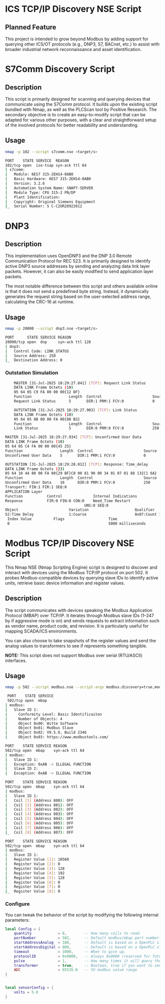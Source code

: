 # ICS TCP/IP Discovery NSE Script

## Planned Feature  
This project is intended to grow beyond Modbus by adding support for querying other ICS/OT protocols (e.g., DNP3, S7, BACnet, etc.) to assist with broader industrial network reconnaissance and asset identification.

# S7Comm Discovery Script

## Description 

This script is primarily designed for scanning and querying devices that communicate using the S7Comm protocol. 
It builds upon the existing script bundled with Nmap, as well as the PLCScan tool by Positive Research.
The secondary objective is to create an easy-to-modify script that can be adapted for various other purposes, 
with a clear and straightforward setup of the involved protocols for better readability and understanding.

## Usage

```bash
nmap -p 102 --script s7comm.nse <target/s>
```

```bash
PORT    STATE SERVICE  REASON
102/tcp open  iso-tsap syn-ack ttl 64
| s7comm: 
|   Module: 6ES7 315-2EH14-0AB0 
|   Basic Hardware: 6ES7 315-2EH14-0AB0 
|   Version: 3.2.6
|   Automation System Name: SNAP7-SERVER
|   Module Type: CPU 315-2 PN/DP
|   Plant Identification: 
|   Copyright: Original Siemens Equipment
|_  Serial Number: S C-C2UR28922012
```
# DNP3

## Description

This implementation uses OpenDNP3 and the DNP 3.0 Remote Communication Protocol for REC 523. It is primarily designed to identify active DNP3 source addresses by sending and analyzing data link layer packets. However, it can also be easily modified to send application layer packets.

The most notable difference between this script and others available online is that it does not send a predefined byte string. Instead, it dynamically generates the request string based on the user-selected address range, calculating the CRC-16 at runtime.
## Usage

```bash
nmap -p 20000 --script dnp3.nse <target/s>
```

```bash
PORT      STATE SERVICE REASON
20000/tcp open  dnp     syn-ack ttl 128
| dnp3: 
|   Control Code: LINK_STATUS
|   Source Address: 250
|_  Destination Address: 0
```

### Outstation Simulation 
```bash
	MASTER [31-Jul-2025 18:29:27.841] [TCP]: Request Link Status                                                                     
	DATA LINK Frame Octets (10)                                                                                                      
	05 64 05 C9 FA 00 00 00{12 DF}                                                                  
	Function                 Length  Control                       Source  Destination                                               
	Request Link Status      5       DIR:1 PRM:1 FCV:0             0       250                                                       

	OUTSTATION [31-Jul-2025 18:29:27.903] [TCP]: Link Status                                                                         
	DATA LINK Frame Octets (10)                                                                                                      
	05 64 05 0B 00 00 FA 00{80 B3}                                                                  
	Function                 Length  Control                       Source  Destination                                               
	Link Status              5       DIR:0 PRM:0 FCV:0             250     0                                                         
```

```bash
MASTER [31-Jul-2025 18:29:27.934] [TCP]: Unconfirmed User Data                                                                   
DATA LINK Frame Octets (10)                                                                                                      
05 64 05 C4 FA 00 00 00{45 25}                                                                  
Function                 Length  Control                       Source  Destination                                               
Unconfirmed User Data    5       DIR:1 PRM:1 FCV:0             0       250                                                       

OUTSTATION [31-Jul-2025 18:29:28.012] [TCP]: Response: Time_delay                                                                
DATA LINK Frame Octets (23)                                                                                                      
05 64 10 44 00 00 FA 00{29 BF}C0 00 81 90 00 34 01 07 01 88 13{C1 6A}                           
Function                 Length  Control                       Source  Destination                                               
Unconfirmed User Data    16      DIR:0 PRM:1 FCV:0             250     0                                                         
Transport: FIN:1 FIR:1 SEQ:0                                                                                                     
APPLICATION Layer                                                                                                                
Function           Control              Internal Indications                                                                     
Response           FIR:0 FIN:0 CON:0    Need_Time Restart                                                                        
									UNS:0 SEQ:0                                                                                                   
Object                       Variation                     Qualifier                                                             
52:Time Delay                1:Coarse                      0x07:Count 1                                                          
 Index Value          Flags                    Time                                                                             
 0                                             5000 milliseconds          
```

# Modbus TCP/IP Discovery NSE Script

This Nmap NSE (Nmap Scripting Engine) script is designed to discover and interact with devices using the Modbus TCP/IP protocol on port 502. It probes Modbus-compatible devices by querying slave IDs to identify active units, retrieve basic device information and register values. 

## Description

The script communicates with devices speaking the Modbus Application Protocol (MBAP) over TCP/IP. It iterates through Modbus slave IDs (1–247 by if aggressive mode is on) and sends requests to extract information such as vendor name, product code, and revision. It is particularly useful for mapping SCADA/ICS environments.

You can also choose to take snapshots of the register values and send the analog values to transformers to see if represents something tangible. 

**NOTE:** This script does not support Modbus over serial (RTU/ASCII) interfaces.

## Usage

```bash
nmap -p 502 --script modbus.nse --script-args modbus.discovery=true,modbus.aggressive=true <target/s>
```

```bash
 PORT    STATE SERVICE
 502/tcp open  mbap
| modbus: 
|   Slave ID 1:
|     Conformity Level: Basic Identificaiton
|     Number of Objects: 4
|     Object 0x00: Witte Software
|     Object 0x01: Modbus Slave
|     Object 0x02: V9.5.0, Build 2346
|     Object 0x03: https://www.modbustools.com/

PORT    STATE SERVICE REASON
502/tcp open  mbap    syn-ack ttl 64
| modbus: 
|   Slave ID 1:
|   Exception: 0xAB -> ILLEGAL FUNCTION
|   Slave ID 2:
|   Exception: 0xAB -> ILLEGAL FUNCTION

PORT    STATE SERVICE REASON
502/tcp open  mbap    syn-ack ttl 64
| modbus: 
|   Slave ID 1:
|   Coil [1] (Address 800): OFF
|   Coil [2] (Address 801): OFF
|   Coil [3] (Address 802): OFF
|   Coil [4] (Address 803): OFF
|   Coil [5] (Address 804): OFF
|   Coil [6] (Address 805): OFF
|   Coil [7] (Address 806): OFF
|_  Coil [8] (Address 807): OFF

PORT    STATE SERVICE REASON
502/tcp open  mbap    syn-ack ttl 64
| modbus: 
|   Slave ID 1:
|   Register Value [1]: 10560
|   Register Value [2]: 0
|   Register Value [3]: 128
|   Register Value [4]: 192
|   Register Value [5]: 128
|   Register Value [6]: 0
|   Register Value [7]: 0
|_  Register Value [8]: 0
```

### Configure

You can tweak the behavior of the script by modifying the following internal parameters:

```lua
local Config = {
    quantity            = 8,        -- How many coils to read.
    portNumber          = 502,      -- Default modbus/mbap port number.
    startAddressAnalog  = 100,      -- Default is based on a OpenPLC slave device.
    startAddressDigital = 800,      -- Default is based on a OpenPLC slave device.
    timeout             = 1000,     -- When to give up.
    protocolID          = 0x0000,   -- Always 0x0000 (reserved for future use...lol!)
    pulse               = 1,        -- How many times it will query the specific register
    transformer         = true,     -- Boolean, true if you want to send analog data to transform the data for suggestions.
    ADC                 = 65535.0   -- 5V modbus value range
}


local sensorConfig = {
    volts = 5.0
}
```
